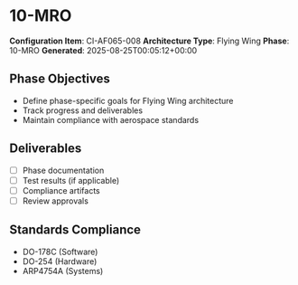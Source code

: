 # 10-MRO

**Configuration Item**: CI-AF065-008
**Architecture Type**: Flying Wing
**Phase**: 10-MRO
**Generated**: 2025-08-25T00:05:12+00:00

## Phase Objectives
- Define phase-specific goals for Flying Wing architecture
- Track progress and deliverables
- Maintain compliance with aerospace standards

## Deliverables
- [ ] Phase documentation
- [ ] Test results (if applicable)
- [ ] Compliance artifacts
- [ ] Review approvals

## Standards Compliance
- DO-178C (Software)
- DO-254 (Hardware)
- ARP4754A (Systems)
